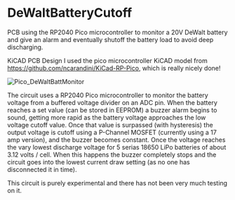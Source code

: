 # DeWaltBatteryCutoff
PCB using the RP2040 Pico microcontroller to monitor a 20V DeWalt battery and give an alarm and eventually shutoff the battery load to avoid deep discharging.

KiCAD PCB Design
I used the pico microcontroller KiCAD model from https://github.com/ncarandini/KiCad-RP-Pico, which is really nicely done!

![Pico_DeWaltBattMonitor](https://user-images.githubusercontent.com/5246863/206541472-f4480458-15e5-416d-8e03-21f5f08cb92e.jpg)

The circuit uses a RP2040 Pico microcontroller to monitor the battery voltage from a buffered voltage divider on an ADC pin.  When the battery reaches a set value (can be stored in EEPROM) a buzzer alarm begins to sound, getting more rapid as the battery voltage approaches the low voltage cutoff value.  Once that value is surpassed (with hysteresis) the output voltage is cutoff using a P-Channel MOSFET (currently using a 17 amp version), and the buzzer becomes constant.  Once the voltage reaches the vary lowest discharge voltage for 5 serias 18650 LiPo batteries of about 3.12 volts / cell.  When this happens the buzzer completely stops and the circuit goes into the lowest current draw setting (as no one has disconnected it in time).

This circuit is purely experimental and there has not been very much testing on it.
